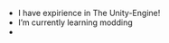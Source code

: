- I have expirience in The Unity-Engine!
- I’m currently learning modding
- 

<!---
Vitaxses/Vitaxses is a ✨ special ✨ repository because its `README.md` (this file) appears on your GitHub profile.
You can click the Preview link to take a look at your changes.
--->
